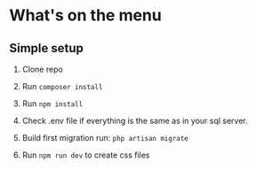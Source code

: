 # What's on the menu

## Simple setup

1. Clone repo

2. Run `composer install`

3. Run `npm install`

4. Check .env file if everything is the same as in your sql server.

5. Build first migration run:  `php artisan migrate`

6. Run `npm run dev` to create css files
